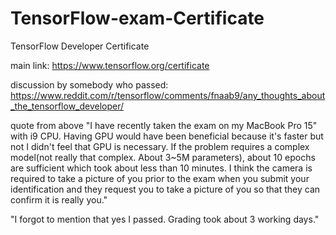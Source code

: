 # TensorFlow-exam-Certificate
TensorFlow Developer Certificate


main link:
https://www.tensorflow.org/certificate

discussion by somebody who passed:
https://www.reddit.com/r/tensorflow/comments/fnaab9/any_thoughts_about_the_tensorflow_developer/

quote from above "I have recently taken the exam on my MacBook Pro 15" with i9 CPU. Having GPU would have been beneficial because it's faster but not I didn't feel that GPU is necessary.
If the problem requires a complex model(not really that complex. About 3~5M parameters), about 10 epochs are sufficient which took about less than 10 minutes.
I think the camera is required to take a picture of you prior to the exam when you submit your identification and they request you to take a picture of you so that they can confirm it is really you."

"I forgot to mention that yes I passed. Grading took about 3 working days."
